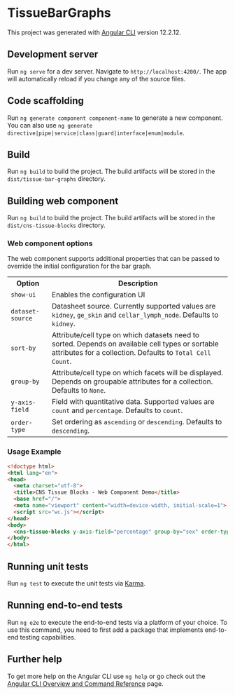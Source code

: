 # TissueBarGraphs

This project was generated with [Angular CLI](https://github.com/angular/angular-cli) version 12.2.12.

## Development server

Run `ng serve` for a dev server. Navigate to `http://localhost:4200/`. The app will automatically reload if you change any of the source files.

## Code scaffolding

Run `ng generate component component-name` to generate a new component. You can also use `ng generate directive|pipe|service|class|guard|interface|enum|module`.

## Build

Run `ng build` to build the project. The build artifacts will be stored in the `dist/tissue-bar-graphs` directory.

## Building web component
Run `ng build` to build the project. The build artifacts will be stored in the `dist/cns-tissue-blocks` directory.

### Web component options
The web component supports additional properties that can be passed to override the initial configuration for the bar graph.

<table>
<tr><th>Option</th><th>Description</th></tr>
<tr><td><code>show-ui</code></td><td> Enables the configuration UI</td></tr>
<tr><td><code>dataset-source</code></td><td>Datasheet source. Currently supported values are <code>kidney</code>, <code>ge_skin</code> and <code>cellar_lymph_node</code>.  Defaults to <code>kidney</code>.</td></tr>
<tr><td><code>sort-by</code></td><td>Attribute/cell type on which datasets need to sorted. Depends on available cell types or sortable attributes for a collection. Defaults to <code>Total Cell Count</code>.</td></tr>
<tr><td><code>group-by</code></td><td>Attribute/cell type on which facets will be displayed. Depends on groupable attributes for a collection. Defaults to <code>None</code>.</td></tr>
<tr><td><code>y-axis-field</code></td><td>Field with quantitative data. Supported values are <code>count</code> and <code>percentage</code>. Defaults to <code>count</code>.</td></tr>
<tr><td><code>order-type</code></td><td>Set ordering as <code>ascending</code> or <code>descending</code>. Defaults to <code>descending</code>.</td></tr>
</table>

### Usage Example
```html
<!doctype html>
<html lang="en">
<head>
  <meta charset="utf-8">
  <title>CNS Tissue Blocks - Web Component Demo</title>
  <base href="/">
  <meta name="viewport" content="width=device-width, initial-scale=1">
  <script src="wc.js"></script>
</head>
<body>
  <cns-tissue-blocks y-axis-field="percentage" group-by="sex" order-type="ascending"></cns-tissue-blocks>
</body>
</html>
```

## Running unit tests

Run `ng test` to execute the unit tests via [Karma](https://karma-runner.github.io).

## Running end-to-end tests

Run `ng e2e` to execute the end-to-end tests via a platform of your choice. To use this command, you need to first add a package that implements end-to-end testing capabilities.

## Further help

To get more help on the Angular CLI use `ng help` or go check out the [Angular CLI Overview and Command Reference](https://angular.io/cli) page.
